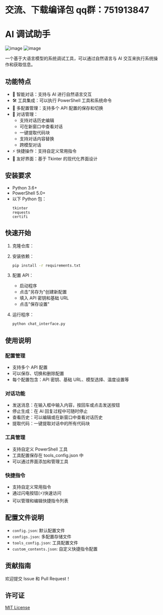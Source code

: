 # 交流、下载编译包 qq群：751913847
# AI 调试助手
![image](https://github.com/user-attachments/assets/fc978ca8-d5c1-4e9c-adda-4cb0c64751d8)
![image](https://github.com/user-attachments/assets/1aca50b8-b674-4fff-95f0-7df57f20af76)

一个基于大语言模型的系统调试工具，可以通过自然语言与 AI 交互来执行系统操作和获取信息。

## 功能特点

- 🤖 智能对话：支持与 AI 进行自然语言交互
- 🛠 工具集成：可以执行 PowerShell 工具和系统命令
- 🔄 多配置管理：支持多个 API 配置的保存和切换
- 📝 对话管理：
  - 支持对话历史编辑
  - 可在新窗口中查看对话
  - 一键提取代码块
  - 支持对话内容替换
  - 跨模型对话
- ⚡ 快捷操作：支持自定义常用指令
- 🎨 友好界面：基于 Tkinter 的现代化界面设计

## 安装要求

- Python 3.6+
- PowerShell 5.0+
- 以下 Python 包：
  ```
  tkinter
  requests
  certifi
  ```

## 快速开始

1. 克隆仓库：

2. 安装依赖：
   ```bash
   pip install -r requirements.txt
   ```

3. 配置 API：
   - 启动程序
   - 点击"另存为"创建新配置
   - 填入 API 密钥和基础 URL
   - 点击"保存设置"

4. 运行程序：
   ```bash
   python chat_interface.py
   ```

## 使用说明

### 配置管理
- 支持多个 API 配置
- 可以保存、切换和删除配置
- 每个配置包含：API 密钥、基础 URL、模型选择、温度设置等

### 对话功能
- 发送消息：在输入框中输入内容，按回车或点击发送按钮
- 停止生成：在 AI 回复过程中可随时停止
- 查看历史：可以编辑或在新窗口中查看对话历史
- 提取代码：一键提取对话中的所有代码块

### 工具管理
- 支持自定义 PowerShell 工具
- 工具配置保存在 tools_config.json 中
- 可以通过界面添加和管理工具

### 快捷指令
- 支持自定义常用指令
- 通过闪电按钮(⚡)快速访问
- 可以管理和编辑快捷指令列表

## 配置文件说明

- `config.json`: 默认配置文件
- `configs.json`: 多配置存储文件
- `tools_config.json`: 工具配置文件
- `custom_contents.json`: 自定义快捷指令配置

## 贡献指南

欢迎提交 Issue 和 Pull Request！

## 许可证

[MIT License](LICENSE) 
